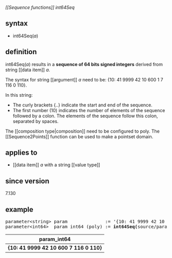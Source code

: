 *[[Sequence functions]] int64Seq*

## syntax

- int64Seq(*a*)

## definition

int64Seq(*a*) results in a **sequence of 64 bits signed integers** derived from string [[data item]] *a*.

The syntax for string [[argument]] *a* need to be: {10: 41 9999 42 10 600 1 7 116 0 110}.

In this string:
- The curly brackets {..} indicate the start and end of the sequence.
- The first number (10) indicates the number of elements of the sequence followed by a colon. The elements of the sequence follow this colon, separated by spaces.

The [[composition type|composition]] need to be configured to poly. The [[Sequence2Points]] function can be used to make a pointset domain.

## applies to

- [[data item]] *a* with a string [[value type]]

## since version

7.130

## example
<pre>
parameter&lt;string&gt; param              := '{10: 41 9999 42 10 600 1 7 116 0 110}';
parameter&lt;int64&gt;  param_int64 (poly) := <B>int64Seq(</B>source/param<B>)</B>;
</pre>

| param_int64                            |
|----------------------------------------|
| **{10: 41 9999 42 10 600 7 116 0 110}**|
